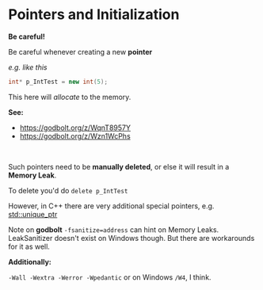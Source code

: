# Pointers and Initialization

**Be careful!**

Be careful whenever creating a new **pointer**

_e.g. like this_
```cpp
int* p_IntTest = new int(5);
```
This here will _allocate_ to the memory.


**See:**<br>
* https://godbolt.org/z/WqnT8957Y
* https://godbolt.org/z/Wzn1WcPhs


<br>

Such pointers need to be **manually deleted**, or else it will result in a **Memory Leak**.

To delete you'd do ``delete p_IntTest``

However, in C++ there are very additional special pointers, e.g. [std::unique_ptr](https://en.cppreference.com/w/cpp/memory/unique_ptr.html)


Note on **godbolt** ``-fsanitize=address`` can hint on Memory Leaks. LeakSanitizer doesn't exist on Windows though.
But there are workarounds for it as well.

**Additionally:**

``-Wall -Wextra -Werror -Wpedantic``
or on Windows ``/W4``, I think.


<br>
<br>
<br>
